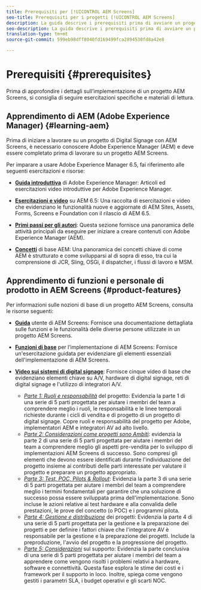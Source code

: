 ```yaml
---
title: Prerequisiti per [!UICONTROL AEM Screens]
seo-title: Prerequisiti per i progetti [!UICONTROL AEM Screens]
description: La guida descrive i prerequisiti prima di avviare un progetto AEM Screens.
seo-description: La guida descrive i prerequisiti prima di avviare un progetto AEM Screens.
translation-type: tm+mt
source-git-commit: 599eb98dff8040fd169499fca2894530fd8a42e8

---
```



# Prerequisiti {#prerequisites}

Prima di approfondire i dettagli sull’implementazione di un progetto AEM Screens, si consiglia di seguire esercitazioni specifiche e materiali di lettura.

## Apprendimento di AEM (Adobe Experience Manager) {#learning-aem}

Prima di iniziare a lavorare su un progetto di Digital Signage con AEM Screens, è necessario conoscere Adobe Experience Manager (AEM) e deve essere completato prima di lavorare su un progetto AEM Screens.

Per imparare a usare Adobe Experience Manager 6.5, fai riferimento alle seguenti esercitazioni e risorse:

* **[Guida introduttiva](https://helpx.adobe.com/experience-manager/get-started.html)** di Adobe Experience Manager: Articoli ed esercitazioni video introduttive per Adobe Experience Manager.

* **[Esercitazioni e video](https://helpx.adobe.com/experience-manager/kt/index/aem-6-5-videos.html)** su AEM 6.5: Una raccolta di esercitazioni e video che evidenziano le funzionalità nuove e aggiornate di AEM Sites, Assets, Forms, Screens e Foundation con il rilascio di AEM 6.5.

* **[Primi passi per gli autori](https://helpx.adobe.com/experience-manager/6-5/sites/authoring/using/first-steps.html)**: Questa sezione fornisce una panoramica delle attività principali da eseguire per iniziare a creare contenuti con Adobe Experience Manager (AEM).

* **[Concetti](https://helpx.adobe.com/experience-manager/6-5/sites/developing/using/the-basics.html)** di base AEM: Una panoramica dei concetti chiave di come AEM è strutturato e come svilupparsi al di sopra di esso, tra cui la comprensione di JCR, Sling, OSGi, il dispatcher, i flussi di lavoro e MSM.

## Apprendimento di funzioni e personale di prodotto in AEM Screens {#product-features}

Per informazioni sulle nozioni di base di un progetto AEM Screens, consulta le risorse seguenti:

* **[Guida](https://helpx.adobe.com/experience-manager/6-5/screens/user-guide.html)** utente di AEM Screens: Fornisce una documentazione dettagliata sulle funzioni e le funzionalità delle diverse persone utilizzate in un progetto AEM Screens.

* **[Funzioni di base](https://experienceleague.adobe.com/?launch=AEM-7a#recommended/solutions/experience-manager)** per l’implementazione di AEM Screens: Fornisce un'esercitazione guidata per evidenziare gli elementi essenziali dell'implementazione di AEM Screens.

* **[Video sui sistemi di digital signage](https://helpx.adobe.com/experience-manager/6-5/screens/user-guide.html?topic=/experience-manager/6-5/screens/morehelp/digital-signage-networks-basics.ug.js)**: Fornisce cinque video di base che evidenziano elementi chiave su A/V, hardware di digital signage, reti di digital signage e l'utilizzo di integratori A/V.
   * *[Parte 1: Ruoli e responsabilità](https://helpx.adobe.com/experience-manager/6-5/screens/using/project-roles-responsibilities.html)* del progetto: Evidenzia la parte 1 di una serie di 5 parti progettata per aiutare i membri del team a comprendere meglio i ruoli, le responsabilità e le linee temporali richieste durante i cicli di vendita e di progetto di un progetto di digital signage. Copre ruoli e responsabilità del progetto per Adobe, implementatori AEM e integratori AV ad alto livello.
   * *[Parte 2: Considerazioni come progetti sono Ambiti](https://helpx.adobe.com/experience-manager/6-5/screens/using/project-considerations.html)*: evidenzia la parte 2 di una serie di 5 parti progettata per aiutare i membri del team a comprendere meglio gli aspetti pre-vendita per lo sviluppo di implementazioni AEM Screens di successo. Sono compresi gli elementi che devono essere identificati durante l'individuazione del progetto insieme ai contributi delle parti interessate per valutare il progetto e preparare un progetto appropriato.
   * *[Parte 3: Test, POC, Pilots &amp; Rollout](https://helpx.adobe.com/experience-manager/6-5/screens/using/testing-pocs-pilots-rollouts.html)*: Evidenzia la parte 3 di una serie di 5 parti progettata per aiutare i membri del team a comprendere meglio i termini fondamentali per garantire che una soluzione di successo possa essere sviluppata prima dell'implementazione. Sono incluse le azioni relative ai test hardware e alla convalida delle prestazioni, le prove del concetto (o POC) e i programmi pilota.
   * *[Parte 4: Gestione e distribuzione](https://helpx.adobe.com/experience-manager/6-5/screens/using/project-management-and-deployment.html)* dei progetti: Evidenzia la parte 4 di una serie di 5 parti progettata per la gestione e la preparazione dei progetti e per definire i fattori chiave che l'integratore AV è responsabile per la gestione e la preparazione dei progetti. Include la preproduzione, l'avvio del progetto e la progressione del progetto.
   * *[Parte 5: Considerazioni](https://helpx.adobe.com/experience-manager/6-5/screens/using/support-considerations.html)* sul supporto: Evidenzia la parte conclusiva di una serie di 5 parti progettata per aiutare i membri del team a apprendere come vengono risolti i problemi relativi a hardware, software e connettività. Questa fase esplora le stime dei costi e i framework per il supporto in loco. Inoltre, spiega come vengono gestiti i parametri SLA, i budget operativi e gli scarti NOC.
